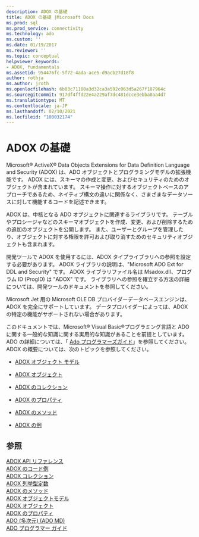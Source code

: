 ```yaml
---
description: ADOX の基礎
title: ADOX の基礎 |Microsoft Docs
ms.prod: sql
ms.prod_service: connectivity
ms.technology: ado
ms.custom: ''
ms.date: 01/19/2017
ms.reviewer: ''
ms.topic: conceptual
helpviewer_keywords:
- ADOX, fundamentals
ms.assetid: 954476fc-5f72-4ada-ace5-d9acb27d18f8
author: rothja
ms.author: jroth
ms.openlocfilehash: 6b03c71180a3d32ca3a592c063d5a267f187964c
ms.sourcegitcommit: 917df4ffd22e4a229af7dc481dcce3ebba0aa4d7
ms.translationtype: MT
ms.contentlocale: ja-JP
ms.lasthandoff: 02/10/2021
ms.locfileid: "100032174"
---
```

# <a name="adox-fundamentals"></a>ADOX の基礎
Microsoft® ActiveX® Data Objects Extensions for Data Definition Language and Security (ADOX) は、ADO オブジェクトとプログラミングモデルの拡張機能です。 ADOX には、スキーマの作成と変更、およびセキュリティのためのオブジェクトが含まれています。 スキーマ操作に対するオブジェクトベースのアプローチであるため、ネイティブ構文の違いに関係なく、さまざまなデータソースに対して機能するコードを記述できます。  
  
 ADOX は、中核となる ADO オブジェクトに関連するライブラリです。 テーブルやプロシージャなどのスキーマオブジェクトを作成、変更、および削除するための追加のオブジェクトを公開します。 また、ユーザーとグループを管理したり、オブジェクトに対する権限を許可および取り消すためのセキュリティオブジェクトも含まれます。  
  
 開発ツールで ADOX を使用するには、ADOX タイプライブラリへの参照を設定する必要があります。 ADOX ライブラリの説明は、"Microsoft ADO Ext for DDL and Security" です。 ADOX ライブラリファイル名は Msadox.dll、プログラム ID (ProgID) は "ADOX" です。 ライブラリへの参照を確立する方法の詳細については、開発ツールのドキュメントを参照してください。  
  
 Microsoft Jet 用の Microsoft OLE DB プロバイダーデータベースエンジンは、ADOX を完全にサポートしています。 データプロバイダーによっては、ADOX の特定の機能がサポートされない場合があります。  
  
 このドキュメントでは、Microsoft® Visual Basic®プログラミング言語と ADO に関する一般的な知識に関する実用的な知識があることを前提としています。 ADO の詳細については、「 [Ado プログラマーズガイド](../ado-programmer-s-guide.md)」を参照してください。 ADOX の概要については、次のトピックを参照してください。  
  
-   [ADOX オブジェクト モデル](../../reference/adox-api/adox-object-model.md)  
  
-   [ADOX オブジェクト](../../reference/adox-api/adox-objects.md)  
  
-   [ADOX のコレクション](../../reference/adox-api/adox-collections.md)  
  
-   [ADOX のプロパティ](../../reference/adox-api/adox-properties.md)  
  
-   [ADOX のメソッド](../../reference/adox-api/adox-methods.md)  
  
-   [ADOX の例](../../reference/adox-api/adox-code-examples.md)  
  
## <a name="see-also"></a>参照  
 [ADOX API リファレンス](../../reference/adox-api/adox-object-model.md)   
 [ADOX のコード例](../../reference/adox-api/adox-code-examples.md)   
 [ADOX コレクション](../../reference/adox-api/adox-collections.md)   
 [ADOX 列挙型定数](../../reference/adox-api/adox-enumerated-constants.md)   
 [ADOX のメソッド](../../reference/adox-api/adox-methods.md)   
 [ADOX オブジェクトモデル](../../reference/adox-api/adox-object-model.md)   
 [ADOX オブジェクト](../../reference/adox-api/adox-objects.md)   
 [ADOX のプロパティ](../../reference/adox-api/adox-properties.md)   
 [ADO (多次元) (ADO MD)](../multidimensional/ado-multidimensional-ado-md.md)   
 [ADO プログラマー ガイド](../ado-programmer-s-guide.md)
